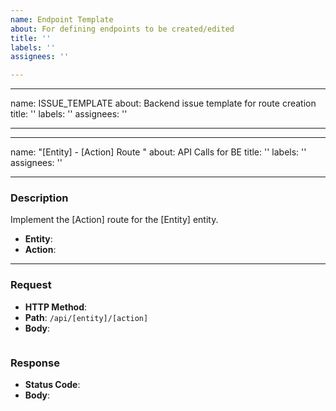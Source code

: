 ```yaml
---
name: Endpoint Template
about: For defining endpoints to be created/edited
title: ''
labels: ''
assignees: ''

---
```


---
name: ISSUE_TEMPLATE
about: Backend issue template for route creation
title: ''
labels: ''
assignees: ''

---

---
name: "[Entity] - [Action] Route  "
about: API Calls for BE
title: ''
labels: ''
assignees: ''

---

### **Description**
Implement the [Action] route for the [Entity] entity.
- **Entity**:
- **Action**:
---
### **Request**
- **HTTP Method**:
- **Path**: `/api/[entity]/[action]`
- **Body**:
```
 ```
### **Response**
- **Status Code**:
- **Body**:
```
 ```
